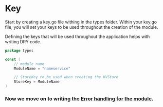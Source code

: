 # Key

Start by creating a key.go file withing in the types folder. Within your key.go file, you will set your keys to be used throughout the creation of the module.

Defining the keys that will be used throughout the application helps with writing DRY code.

```go
package types

const (
	// module name
	ModuleName = "nameservice"

	// StoreKey to be used when creating the KVStore
	StoreKey = ModuleName
)
```

### Now we move on to writing the [Error handling for the module](./errors.md).
